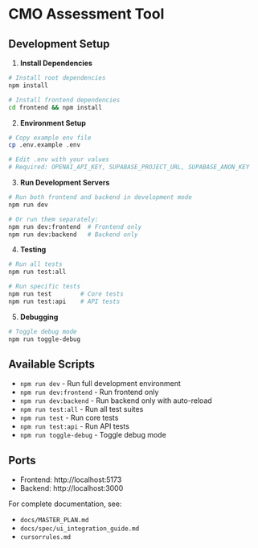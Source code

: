 # CMO Assessment Tool

## Development Setup

1. **Install Dependencies**

```bash
# Install root dependencies
npm install

# Install frontend dependencies
cd frontend && npm install
```

2. **Environment Setup**

```bash
# Copy example env file
cp .env.example .env

# Edit .env with your values
# Required: OPENAI_API_KEY, SUPABASE_PROJECT_URL, SUPABASE_ANON_KEY
```

3. **Run Development Servers**

```bash
# Run both frontend and backend in development mode
npm run dev

# Or run them separately:
npm run dev:frontend  # Frontend only
npm run dev:backend   # Backend only
```

4. **Testing**

```bash
# Run all tests
npm run test:all

# Run specific tests
npm run test        # Core tests
npm run test:api    # API tests
```

5. **Debugging**

```bash
# Toggle debug mode
npm run toggle-debug
```

## Available Scripts

- `npm run dev` - Run full development environment
- `npm run dev:frontend` - Run frontend only
- `npm run dev:backend` - Run backend only with auto-reload
- `npm run test:all` - Run all test suites
- `npm run test` - Run core tests
- `npm run test:api` - Run API tests
- `npm run toggle-debug` - Toggle debug mode

## Ports

- Frontend: http://localhost:5173
- Backend: http://localhost:3000

For complete documentation, see:

- `docs/MASTER_PLAN.md`
- `docs/spec/ui_integration_guide.md`
- `cursorrules.md`
